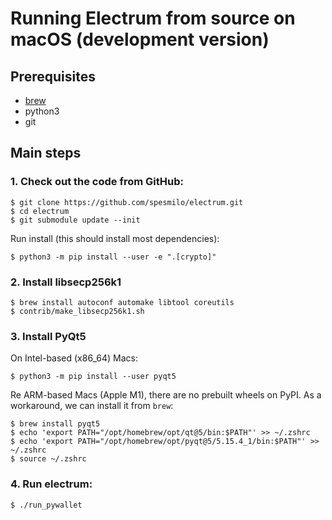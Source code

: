# Running Electrum from source on macOS (development version)

## Prerequisites

- [brew](https://brew.sh/)
- python3
- git

## Main steps

### 1. Check out the code from GitHub:
```
$ git clone https://github.com/spesmilo/electrum.git
$ cd electrum
$ git submodule update --init
```

Run install (this should install most dependencies):
```
$ python3 -m pip install --user -e ".[crypto]"
```

### 2. Install libsecp256k1
```
$ brew install autoconf automake libtool coreutils
$ contrib/make_libsecp256k1.sh
```

### 3. Install PyQt5

On Intel-based (x86_64) Macs:
```
$ python3 -m pip install --user pyqt5
```

Re ARM-based Macs (Apple M1), there are no prebuilt wheels on PyPI.
As a workaround, we can install it from `brew`:
```
$ brew install pyqt5
$ echo 'export PATH="/opt/homebrew/opt/qt@5/bin:$PATH"' >> ~/.zshrc
$ echo 'export PATH="/opt/homebrew/opt/pyqt@5/5.15.4_1/bin:$PATH"' >> ~/.zshrc
$ source ~/.zshrc
```

### 4. Run electrum:
```
$ ./run_pywallet
```
